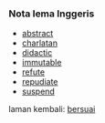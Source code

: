---
---

### Nota lema Inggeris

* [abstract](en/abstract.md)
* [charlatan](en/charlatan.md)
* [didactic](en/didactic.md)
* [immutable](en/immutable.md)
* [refute](en/refute.md)
* [repudiate](en/repudiate.md)
* [suspend](en/suspend.md)

laman kembali: [bersuai][0]

  [0]: ../bersuai.md
